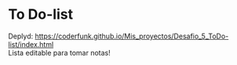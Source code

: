 # To Do-list
Deplyd: https://coderfunk.github.io/Mis_proyectos/Desafio_5_ToDo-list/index.html <br>
Lista editable para tomar notas!
